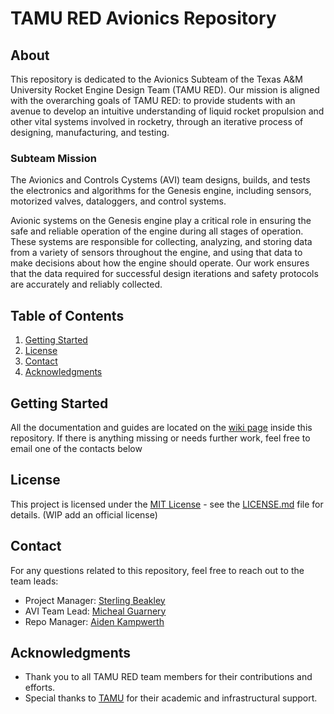 # TAMU RED Avionics Repository

## About
This repository is dedicated to the Avionics Subteam of the Texas A&M University Rocket Engine Design Team (TAMU RED). Our mission is aligned with the overarching goals of TAMU RED: to provide students with an avenue to develop an intuitive understanding of liquid rocket propulsion and other vital systems involved in rocketry, through an iterative process of designing, manufacturing, and testing.

### Subteam Mission
The Avionics and Controls Cystems (AVI) team designs, builds, and tests the electronics and algorithms for the Genesis engine, including sensors, motorized valves, dataloggers, and control systems.

Avionic systems on the Genesis engine play a critical role in ensuring the safe and reliable operation of the engine during all stages of operation. These systems are responsible for collecting, analyzing, and storing data from a variety of sensors throughout the engine, and using that data to make decisions about how the engine should operate. Our work ensures that the data required for successful design iterations and safety protocols are accurately and reliably collected.

## Table of Contents
1. [Getting Started](#getting-started)
2. [License](#license)
3. [Contact](#contact)
4. [Acknowledgments](#acknowledgments)

## Getting Started
All the documentation and guides are located on the [wiki page](https://github.com/TAMU-RED-AVI/TAMU-RED-AVI/wiki) inside this repository. If there is anything missing or needs further work, feel free to email one of the contacts below

## License
This project is licensed under the [MIT License](LICENSE.md) - see the [LICENSE.md](LICENSE.md) file for details. (WIP add an official license)

## Contact
For any questions related to this repository, feel free to reach out to the team leads:

- Project Manager: [Sterling Beakley](mailto:sterling@tamu.edu)
- AVI Team Lead: [Micheal Guarnery](mailto:mguarnery@tamu.edu)
- Repo Manager: [Aiden Kampwerth](mailto:kampwerthaiden@tamu.edu)

## Acknowledgments
- Thank you to all TAMU RED team members for their contributions and efforts.
- Special thanks to [TAMU](https://www.tamu.edu/) for their academic and infrastructural support.
